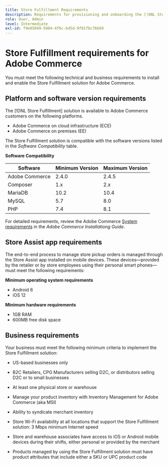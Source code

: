 ```yaml
---
title: Store Fulfillment Requirements
description: Requirements for provisioning and onboarding the [!DNL Store Fulfillment solution].
role: User, Admin
level: Intermediate
exl-id: f9e05049-5904-4f6c-b45d-9f81fbc76b69
---
```

# Store Fulfillment requirements for Adobe Commerce

You must meet the following technical and business requirements to install and enable the Store Fulfillment solution for Adobe Commerce.

## Platform and software version requirements

The [!DNL Store Fulfillment] solution is available to Adobe Commerce customers on the following platforms.

- Adobe Commerce on cloud infrastructure (ECE)
- Adobe Commerce on premises (EE)

The Store Fulfillment solution is compatible with the software versions listed in the *Software Compatibility* table.

**Software Compatibility**

| **Software**   | **Minimum Version** | **Maximum Version** |
|----------------|---------------------|---------------------|
| Adobe Commerce | 2.4.0               | 2.4.5               |
| Composer       | 1.x                 | 2.x                 |
| MariaDB        | 10.2                | 10.4                |
| MySQL          | 5.7                 | 8.0                 |
| PHP            | 7.4                 | 8.1                 |

For detailed requirements, review the Adobe Commerce [System requirements](https://experienceleague.adobe.com/docs/commerce-operations/installation-guide/system-requirements.html) in the *Adobe Commerce Installationg Guide*.

## Store Assist app requirements

The end-to-end process to manage store pickup orders is managed through the Store Assist app installed on mobile devices. These devices—provided by the retailer or by store employees using their personal smart phones—must meet the following requirements:  

**Minimum operating system requirements** 

- Android 6           
- iOS 12            

**Minimum hardware requirements**

- 1GB RAM 
- 600MB free disk space

## Business requirements

Your business must meet the following minimum criteria to implement the Store Fulfillment solution:

- US-based businesses only

- B2C Retailers, CPG Manufacturers selling D2C, or distributors selling D2C or to small businesses

- At least one physical store or warehouse

- Manage your product inventory with Inventory Management for Adobe Commerce (aka MSI)

- Ability to syndicate merchant inventory

- Store Wi-Fi availability at all locations that support the Store Fulfillment solution: 3 Mbps minimum Internet speed

- Store and warehouse associates have access to iOS or Android mobile devices during their shifts, either personal or provided by the merchant

- Products managed by using the Store Fulfillment solution must have product attributes that include either a SKU or UPC product code
